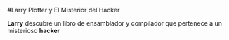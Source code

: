 #Larry Plotter y El Misterior del Hacker

**Larry** descubre un libro de ensamblador y compilador que pertenece a un 
misterioso **hacker**
